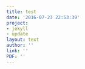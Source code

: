 ```yaml
---
title: test
date: '2016-07-23 22:53:39'
project:
- jekyll
- update
layout: text
author: ''
link: ''
PDF: ''
---
```


